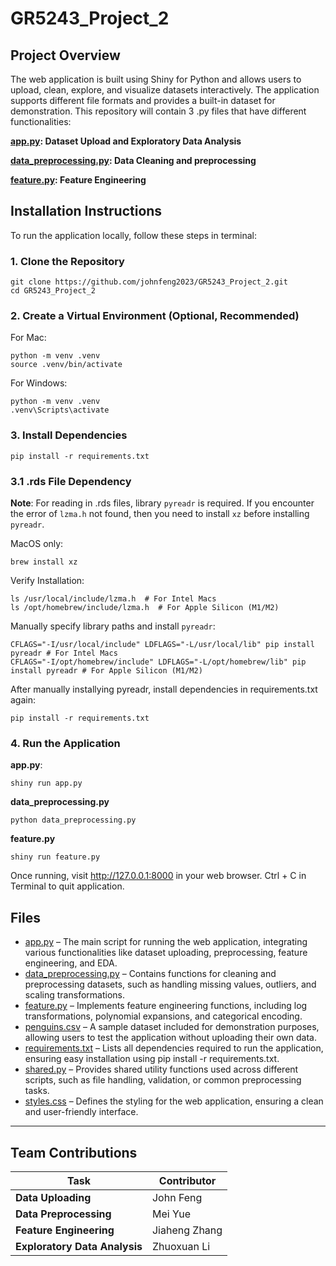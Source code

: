 # GR5243_Project_2
## Project Overview
The web application is built using Shiny for Python and allows users to upload, clean, explore, and visualize datasets interactively. The application supports different file formats and provides a built-in dataset for demonstration.
This repository will contain 3 .py files that have different functionalities:

**[app.py](app.py): Dataset Upload and Exploratory Data Analysis**

**[data_preprocessing.py](data_preprocessing.py): Data Cleaning and preprocessing**

**[feature.py](feature.py): Feature Engineering**

## **Installation Instructions**
To run the application locally, follow these steps in terminal:

### **1. Clone the Repository**
```
git clone https://github.com/johnfeng2023/GR5243_Project_2.git
cd GR5243_Project_2
```
### **2. Create a Virtual Environment (Optional, Recommended)**
For Mac:
```
python -m venv .venv
source .venv/bin/activate
```
For Windows:
```
python -m venv .venv
.venv\Scripts\activate
```

### **3. Install Dependencies**
```
pip install -r requirements.txt
```

### 3.1 .rds File Dependency
**Note**: For reading in .rds files, library `pyreadr` is required. If you encounter the error of `lzma.h` not found, then you need to install `xz` before installing `pyreadr`.

MacOS only:
```
brew install xz
```
Verify Installation:
```
ls /usr/local/include/lzma.h  # For Intel Macs
ls /opt/homebrew/include/lzma.h  # For Apple Silicon (M1/M2)
```
Manually specify library paths and install `pyreadr`:
```
CFLAGS="-I/usr/local/include" LDFLAGS="-L/usr/local/lib" pip install pyreadr # For Intel Macs
CFLAGS="-I/opt/homebrew/include" LDFLAGS="-L/opt/homebrew/lib" pip install pyreadr # For Apple Silicon (M1/M2)
```
After manually installying pyreadr, install dependencies in requirements.txt again:
```
pip install -r requirements.txt
```

### **4. Run the Application**
**app.py**:
```
shiny run app.py
```
**data_preprocessing.py**
````
python data_preprocessing.py
````
**feature.py**
```
shiny run feature.py
```

Once running, visit http://127.0.0.1:8000 in your web browser.
Ctrl + C in Terminal to quit application.

## Files
- [app.py](app.py) – The main script for running the web application, integrating various functionalities like dataset uploading, preprocessing, feature engineering, and EDA.
- [data_preprocessing.py](data_preprocessing.py) – Contains functions for cleaning and preprocessing datasets, such as handling missing values, outliers, and scaling transformations.
- [feature.py](feature.py) – Implements feature engineering functions, including log transformations, polynomial expansions, and categorical encoding.
- [penguins.csv](penguins.csv) – A sample dataset included for demonstration purposes, allowing users to test the application without uploading their own data.
- [requirements.txt](requirements.txt) – Lists all dependencies required to run the application, ensuring easy installation using pip install -r requirements.txt.
- [shared.py](share.py) – Provides shared utility functions used across different scripts, such as file handling, validation, or common preprocessing tasks.
- [styles.css](styles.css) – Defines the styling for the web application, ensuring a clean and user-friendly interface.
---

## Team Contributions

| Task                        | Contributor       |
|-----------------------------|------------------|
| **Data Uploading**        | John Feng       |
| **Data Preprocessing** | Mei Yue       |
| **Feature Engineering**      | Jiaheng Zhang       |
| **Exploratory Data Analysis**     | Zhuoxuan Li     |

